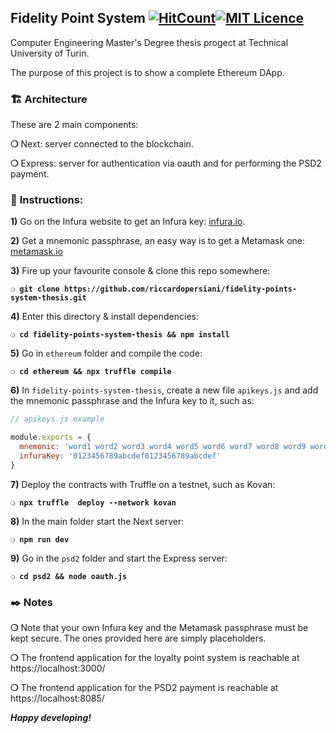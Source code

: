 ## __Fidelity Point System__ [![HitCount](http://hits.dwyl.io/riccardopersiani/fidelity-points-system-thesis.svg)](http://hits.dwyl.io/riccardopersiani/fidelity-points-system-thesis)[![MIT Licence](https://badges.frapsoft.com/os/mit/mit.svg?v=103)](https://opensource.org/licenses/mit-license.php)

Computer Engineering Master's Degree thesis progect at Technical University of Turin.

The purpose of this project is to show a complete Ethereum DApp.

### :building_construction: __Architecture__

These are 2 main components:

__❍__ Next: server connected to the blockchain.

__❍__ Express: server for authentication via oauth and for performing the PSD2 payment.

### :page_with_curl: __Instructions__:

**1)** Go on the Infura website to get an Infura key: [infura.io](https://infura.io).

**2)** Get a mnemonic passphrase, an easy way is to get a Metamask one: [metamask.io](https://metamask.io/)

**3)** Fire up your favourite console & clone this repo somewhere:

__`❍ git clone https://github.com/riccardopersiani/fidelity-points-system-thesis.git`__

**4)** Enter this directory & install dependencies:

__`❍ cd fidelity-points-system-thesis && npm install`__

**5)** Go in `ethereum` folder and compile the code:

__`❍ cd ethereum && npx truffle compile`__

**6)** In `fidelity-points-system-thesis`, create a new file `apikeys.js` and add the mnemonic passphrase and the Infura key to it, such as:

```javascript
// apikeys.js example

module.exports = {
  mnemonic: 'word1 word2 word3 word4 word5 word6 word7 word8 word9 word10 word11 word12',
  infuraKey: '0123456789abcdef0123456789abcdef'
}
```

**7)** Deploy the contracts with Truffle on a testnet, such as Kovan:

__`❍ npx truffle  deploy --network kovan`__

**8)** In the main folder start the Next server:

__`❍ npm run dev`__

**9)** Go in the `psd2` folder and start the Express server:

__`❍ cd psd2 && node oauth.js`__

### :black_nib: Notes

__❍__ Note that your own Infura key and the Metamask passphrase must be kept secure. The ones provided here are simply placeholders.

__❍__ The frontend application for the loyalty point system is reachable at https://localhost:3000/

__❍__ The frontend application for the PSD2 payment is reachable at https://localhost:8085/

__*Happy developing!*__
